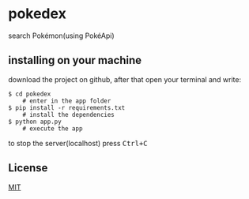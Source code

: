 # pokedex

search Pokémon(using PokéApi)
## installing on your machine

download the project on github, after that open your terminal and write:

```
$ cd pokedex
    # enter in the app folder
$ pip install -r requirements.txt
    # install the dependencies
$ python app.py
    # execute the app
```

to stop the server(localhost) press <kbd>Ctrl</kbd><kbd>+</kbd><kbd>C</kbd>

## License
[MIT](LICENSE)